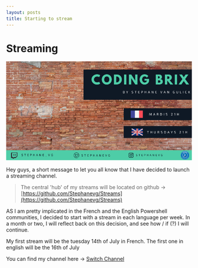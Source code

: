 ```yaml
---
layout: posts
title: Starting to stream
---
```


# Streaming

[![StreamSchedule](https://github.com/Stephanevg/Streams/blob/master/CodingBrix%20-%20Twitch.png)](https://www.twitch.tv/stephane_vg)

Hey guys, a short message to let you all know that I have decided to launch a streaming channel.

> The central 'hub' of my streams will be located on github -> [https://github.com/Stephanevg/Streams](https://github.com/Stephanevg/Streams)

AS I am pretty implicated in the French and the English Powershell communities, I decided to start with a stream in each language per week. In a month or two, I will reflect back on this decision, and see how / if (?) I will continue.

My first stream will be the tuesday 14th of July in French.
The first one in english will be the 16th of July

You can find my channel here -> [Switch Channel](https://www.twitch.tv/stephane_vg)

